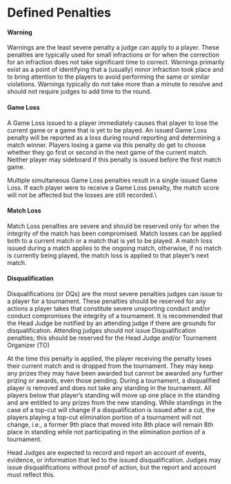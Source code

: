 # Defined Penalties

#### Warning

Warnings are the least severe penalty a judge can apply to a player. These penalties are typically used for small infractions or for when the correction for an infraction does not take significant time to correct. Warnings primarily exist as a point of identifying that a (usually) minor infraction took place and to bring attention to the players to avoid performing the same or similar violations. Warnings typically do not take more than a minute to resolve and should not require judges to add time to the round.



#### Game Loss

A Game Loss issued to a player immediately causes that player to lose the current game or a game that is yet to be played. An issued Game Loss penalty will be reported as a loss during round reporting and determining a match winner. Players losing a game via this penalty do get to choose whether they go first or second in the next game of the current match. Neither player may sideboard if this penalty is issued before the first match game.

Multiple simultaneous Game Loss penalties result in a single issued Game Loss. If each player were to receive a Game Loss penalty, the match score will not be affected but the losses are still recorded.\


#### Match Loss

Match Loss penalties are severe and should be reserved only for when the integrity of the match has been compromised. Match losses can be applied both to a current match or a match that is yet to be played. A match loss issued during a match applies to the ongoing match, otherwise, if no match is currently being played, the match loss is applied to that player’s next match.



#### Disqualification

Disqualifications (or DQs) are the most severe penalties judges can issue to a player for a tournament. These penalties should be reserved for any actions a player takes that constitute severe unsporting conduct and/or conduct compromises the integrity of a tournament. It is recommended that the Head Judge be notified by an attending judge if there are grounds for disqualification. Attending judges should not issue Disqualification penalties; this should be reserved for the Head Judge and/or Tournament Organizer (TO)

At the time this penalty is applied, the player receiving the penalty loses their current match and is dropped from the tournament. They may keep any prizes they may have been awarded but cannot be awarded any further prizing or awards, even those pending. During a tournament, a disqualified player is removed and does not take any standing in the tournament. All players below that player’s standing will move up one place in the standing and are entitled to any prizes from the new standing. While standings in the case of a top-cut will change if a disqualification is issued after a cut, the players playing a top-cut elimination portion of a tournament will not change, i.e., a former 9th place that moved into 8th place will remain 8th place in standing while not participating in the elimination portion of a tournament.

Head Judges are expected to record and report an account of events, evidence, or information that led to the issued disqualification. Judges may issue disqualifications without proof of action, but the report and account must reflect this.
